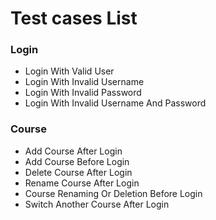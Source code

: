 # Test cases List

### Login
* Login With Valid User
* Login With Invalid Username
* Login With Invalid Password
* Login With Invalid Username And Password

### Course
* Add Course After Login
* Add Course Before Login
* Delete Course After Login
* Rename Course After Login
* Course Renaming Or Deletion Before Login
* Switch Another Course After Login